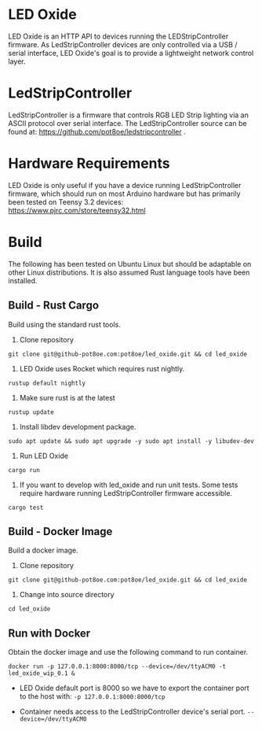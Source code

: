 # LED Oxide
LED Oxide is an HTTP API to devices running the LEDStripController firmware. As
LedStripController devices are only controlled via a USB / serial interface, LED
Oxide's goal is to provide a lightweight network control layer.


# LedStripController
LedStripController is a firmware that controls RGB LED Strip lighting via an
ASCII protocol over serial interface. The LedStripController source can be found
at: https://github.com/pot8oe/ledstripcontroller .


# Hardware Requirements
LED Oxide is only useful if you have a device running LedStripController firmware,
which should run on most Arduino hardware but has primarily been tested on
Teensy 3.2 devices:
https://www.pjrc.com/store/teensy32.html


# Build
The following has been tested on Ubuntu Linux but should be adaptable on other
Linux distributions. It is also assumed Rust language tools have been installed.


## Build - Rust Cargo
Build using the standard rust tools.

1. Clone repository

  `git clone git@github-pot8oe.com:pot8oe/led_oxide.git && cd led_oxide`

1. LED Oxide uses Rocket which requires rust nightly.

  `rustup default nightly`

1. Make sure rust is at the latest

  `rustup update`

1. Install libdev development package.

  `sudo apt update && sudo apt upgrade -y sudo apt install -y libudev-dev`

1. Run LED Oxide

  `cargo run`

1. If you want to develop with led_oxide and run unit tests. Some tests require
hardware running LedStripController firmware accessible.

  `cargo test`


## Build - Docker Image
Build a docker image.

1. Clone repository

  `git clone git@github-pot8oe.com:pot8oe/led_oxide.git && cd led_oxide`

1. Change into source directory

  `cd led_oxide`


## Run with Docker
Obtain the docker image and use the following command to run container.

  `docker run -p 127.0.0.1:8000:8000/tcp --device=/dev/ttyACM0 -t led_oxide_wip_0.1 & `

* LED Oxide default port is 8000 so we have to export the container port to the
host with:
    `-p 127.0.0.1:8000:8000/tcp`

* Container needs access to the LedStripController device's serial port.
    `--device=/dev/ttyACM0`


    
